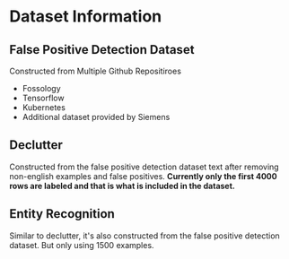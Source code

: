 # Dataset Information

## False Positive Detection Dataset
Constructed from Multiple Github Repositiroes
- Fossology 
- Tensorflow
- Kubernetes
- Additional dataset provided by Siemens

## Declutter
Constructed from the false positive detection dataset text after removing non-english examples and false positives. **Currently only the first 4000 rows are labeled and that is what is included in the dataset.**

## Entity Recognition
Similar to declutter, it's also constructed from the false positive detection dataset. But only using 1500 examples.
